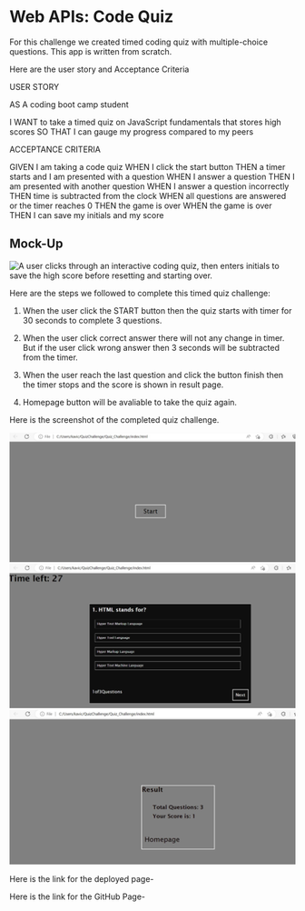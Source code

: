 # Web APIs: Code Quiz 

For this challenge we created timed coding quiz with multiple-choice questions. This app is written from scratch.

Here are the user story and Acceptance Criteria

USER STORY

AS A coding boot camp student 

I WANT to take a timed quiz on JavaScript fundamentals that stores high scores 
SO THAT I can gauge my progress compared to my peers

ACCEPTANCE CRITERIA

GIVEN I am taking a code quiz 
WHEN I click the start button 
THEN a timer starts and I am presented with a question 
WHEN I answer a question 
THEN I am presented with another question 
WHEN I answer a question incorrectly 
THEN time is subtracted from the clock 
WHEN all questions are answered or the timer reaches 0 
THEN the game is over 
WHEN the game is over 
THEN I can save my initials and my score

## Mock-Up

![A user clicks through an interactive coding quiz, then enters initials to save the high score before resetting and starting over.](./Assets/04-web-apis-homework-demo.gif)

Here are the steps we followed to complete this timed quiz challenge:

1. When the user click the START button then the quiz starts with timer for 30 seconds to complete 3 questions. 

2. When the user click correct answer there will not any change in timer. But if the user click wrong answer then 3 seconds will be subtracted from the timer. 

3. When the user reach the last question and click the button finish then the timer stops and the score is shown in result page. 

4. Homepage button will be avaliable to take the quiz again. 

Here is the screenshot of the completed quiz challenge. 

![Screenshot](./Images/Capture.JPG)
![Screenshot](./Images/Capture1.JPG)
![Screenshot](./Images/Capture2.JPG)

Here is the link for the deployed page-

Here is the link for the GitHub Page-
